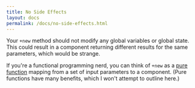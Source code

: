 ```yaml
---
title: No Side Effects
layout: docs
permalink: /docs/no-side-effects.html
---
```


Your `+new` method should not modify any global variables or global state. This could result in a component returning different results for the same parameters, which would be strange.

If you're a functional programming nerd, you can think of `+new` as a [pure function](http://en.wikipedia.org/wiki/Pure_function) mapping from a set of input parameters to a component. (Pure functions have many benefits, which I won't attempt to outline here.)
